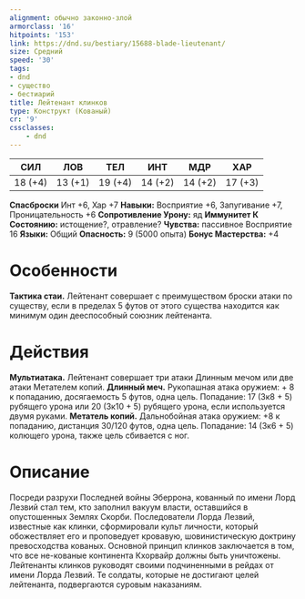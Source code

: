 ```yaml
---
alignment: обычно законно-злой
armorclass: '16'
hitpoints: '153'
link: https://dnd.su/bestiary/15688-blade-lieutenant/
size: Средний
speed: '30'
tags:
- dnd
- существо
- бестиарий
title: Лейтенант клинков
type: Конструкт (Кованый)
cr: '9'
cssclasses:
    - dnd
---
```



| СИЛ | ЛОВ | ТЕЛ | ИНТ | МДР | ХАР |
|---|---|---|---|---|---|
| 18 (+4) | 13 (+1) | 19 (+4) | 14 (+2) | 14 (+2) | 17 (+3) |
**Спасброски** Инт +6, Хар +7
**Навыки:** Восприятие +6, Запугивание +7, Проницательность +6
**Сопротивление Урону:** яд
**Иммунитет К Состоянию:** истощение?, отравление?
**Чувства:** пассивное Восприятие 16
**Языки:** Общий
**Опасность:** 9 (5000 опыта)
**Бонус Мастерства:** +4


# Особенности
**Тактика стаи.** Лейтенант совершает с преимуществом броски атаки по существу, если в пределах 5 футов от этого существа находится как минимум один дееспособный союзник лейтенанта.


# Действия
**Мультиатака.** Лейтенант совершает три атаки Длинным мечом или две атаки Метателем копий.
**Длинный меч.** Рукопашная атака оружием: + 8 к попаданию, досягаемость 5 футов, одна цель. Попадание: 17 (3к8 + 5) рубящего урона или 20 (3к10 + 5) рубящего урона, если используется двумя руками.
**Метатель копий.** Дальнобойная атака оружием: +8 к попаданию, дистанция 30/120 футов, одна цель. Попадание: 14 (3к6 + 5) колющего урона, также цель сбивается с ног.


# Описание
  Посреди разрухи Последней войны Эберрона, кованный по имени Лорд Лезвий стал тем, кто заполнил вакуум власти, оставшийся в опустошенных Землях Скорби. Последователи Лорда Лезвий, известные как клинки, сформировали культ личности, который обожествляет его и проповедует кровавую, шовинистическую доктрину превосходства кованых. Основной принцип клинков заключается в том, что все не-кованые континента Кхорвайр должны быть уничтожены.  Лейтенанты клинков руководят своими подчиненными в рейдах от имени Лорда Лезвий. Те солдаты, которые не достигают целей лейтенанта, подвергаются суровым наказаниям.